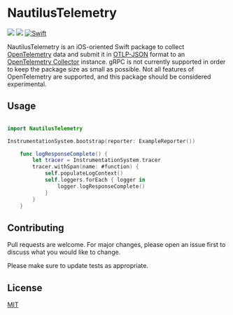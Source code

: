 # NautilusTelemetry

[![](https://img.shields.io/endpoint?url=https%3A%2F%2Fswiftpackageindex.com%2Fapi%2Fpackages%2FeBay%2FNautilusTelemetry%2Fbadge%3Ftype%3Dswift-versions)](https://swiftpackageindex.com/eBay/NautilusTelemetry) [![](https://img.shields.io/endpoint?url=https%3A%2F%2Fswiftpackageindex.com%2Fapi%2Fpackages%2FeBay%2FNautilusTelemetry%2Fbadge%3Ftype%3Dplatforms)](https://swiftpackageindex.com/eBay/NautilusTelemetry) [![Swift](https://github.com/eBay/NautilusTelemetry/actions/workflows/swift.yml/badge.svg)](https://github.com/eBay/NautilusTelemetry/actions/workflows/swift.yml)

NautilusTelemetry is an iOS-oriented Swift package to collect [OpenTelemetry](https://github.com/open-telemetry) data and submit it in [OTLP-JSON](https://github.com/open-telemetry/opentelemetry-specification/blob/main/specification/protocol/otlp.md) format to an [OpenTelemetry Collector](https://github.com/open-telemetry/opentelemetry-collector) instance. gRPC is not currently supported in order to keep the package size as small as possible. Not all features of OpenTelemetry are supported, and this package should be considered experimental.

## Usage

```swift

import NautilusTelemetry

InstrumentationSystem.bootstrap(reporter: ExampleReporter())

	func logResponseComplete() {
		let tracer = InstrumentationSystem.tracer
		tracer.withSpan(name: #function) {
			self.populateLogContext()
			self.loggers.forEach { logger in
				logger.logResponseComplete()
			}
		}
	}

```

## Contributing
Pull requests are welcome. For major changes, please open an issue first to discuss what you would like to change.

Please make sure to update tests as appropriate.


## License
[MIT](https://choosealicense.com/licenses/mit/)
